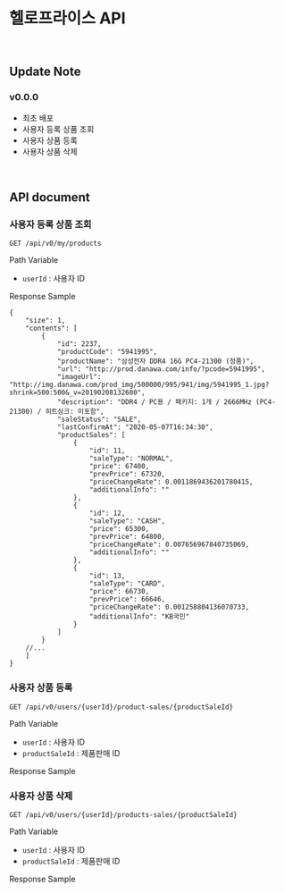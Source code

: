 # 헬로프라이스 API

<br/>

## Update Note

### v0.0.0 
- 최초 배포
- 사용자 등록 상품 조회
- 사용자 상품 등록
- 사용자 상품 삭제

<br/>

## API document

### 사용자 등록 상품 조회

`GET /api/v0/my/products`

Path Variable
- `userId` : 사용자 ID

Response Sample
```
{
    "size": 1,
    "contents": [
        {
            "id": 2237,
            "productCode": "5941995",
            "productName": "삼성전자 DDR4 16G PC4-21300 (정품)",
            "url": "http://prod.danawa.com/info/?pcode=5941995",
            "imageUrl": "http://img.danawa.com/prod_img/500000/995/941/img/5941995_1.jpg?shrink=500:500&_v=20190208132600",
            "description": "DDR4 / PC용 / 패키지: 1개 / 2666MHz (PC4-21300) / 히트싱크: 미포함",
            "saleStatus": "SALE",
            "lastConfirmAt": "2020-05-07T16:34:30",
            "productSales": [
                {
                    "id": 11,
                    "saleType": "NORMAL",
                    "price": 67400,
                    "prevPrice": 67320,
                    "priceChangeRate": 0.0011869436201780415,
                    "additionalInfo": ""
                },
                {
                    "id": 12,
                    "saleType": "CASH",
                    "price": 65300,
                    "prevPrice": 64800,
                    "priceChangeRate": 0.007656967840735069,
                    "additionalInfo": ""
                },
                {
                    "id": 13,
                    "saleType": "CARD",
                    "price": 66730,
                    "prevPrice": 66646,
                    "priceChangeRate": 0.001258804136070733,
                    "additionalInfo": "KB국민"
                }
            ]
        }
    //...
    ]
}
```


### 사용자 상품 등록

`GET /api/v0/users/{userId}/product-sales/{productSaleId}`

Path Variable
- `userId` : 사용자 ID
- `productSaleId` : 제품판매 ID

Response Sample


### 사용자 상품 삭제

`GET /api/v0/users/{userId}/products-sales/{productSaleId}`

Path Variable
- `userId` : 사용자 ID
- `productSaleId` : 제품판매 ID

Response Sample
 




